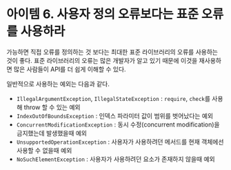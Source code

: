 # 아이템 6. 사용자 정의 오류보다는 표준 오류를 사용하라

가능하면 직접 오류를 정의하는 것 보다는 최대한 표준 라이브러리의 오류를 사용하는 것이 좋다. 표준 라이브러리의 오류는 많은 개발자가 알고 있기 때문에 이것을 재사용하면 많은 사람들이 API를 더 쉽게 이해할 수 있다.

일반적으로 사용하는 예외는 다음과 같다.

- `IllegalArgumentException`, `IllegalStateException` : `require`, `check`를 사용해 throw 할 수 있는 예외
- `IndexOutOfBoundsException` : 인덱스 파라미터 값이 범위를 벗어났다는 예외
- `ConcurrentModificationException` : 동시 수정(concurrent modification)을 금지했는데 발생했을때 예외
- `UnsupportedOperationException` : 사용자가 사용하려던 메서드를 현재 객체에선 사용할 수 없을때 예외
- `NoSuchElementException` : 사용자가 사용하려던 요소가 존재하지 않을때 예외